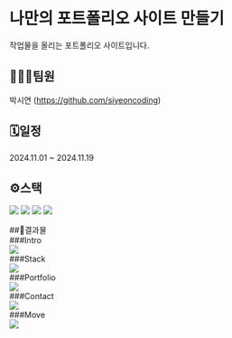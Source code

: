 # 나만의 포트폴리오 사이트 만들기
작업물을 올리는 포트폴리오 사이트입니다.
<br>

## 🧑‍🤝‍🧑팀원
박시연 (https://github.com/siyeoncoding)
<br>

## 🗓️일정
2024.11.01 ~ 2024.11.19
<br>

## ⚙스택
<img src="https://img.shields.io/badge/intellij%20idea-%23000000.svg?&style=for-the-badge&logo=intellij%20idea&logoColor=white" /> <img src="https://img.shields.io/badge/react-%2361DAFB.svg?&style=for-the-badge&logo=react&logoColor=black" /> <img src="https://img.shields.io/badge/javascript-%23F7DF1E.svg?&style=for-the-badge&logo=javascript&logoColor=black" /> <img src="https://img.shields.io/badge/css3-%231572B6.svg?&style=for-the-badge&logo=css3&logoColor=white" />
<br>

##📌결과물
<br>
###Intro
<br>
<img src="https://github.com/user-attachments/assets/d7ea4fdf-0dde-47d4-a7dc-b5026f5d5d39">
<br>
###Stack
<br>
<img src="https://github.com/user-attachments/assets/fceeac21-01b2-4238-98e8-ff4f692f0bb0">
<br>
###Portfolio
<br>
<img src="https://github.com/user-attachments/assets/ae6d8771-6bfb-4988-917e-bded2735b582">
<br>
###Contact
<br>
<img src="https://github.com/user-attachments/assets/9c56367b-d223-46da-bbc1-31176f3806cc">
<br>
###Move
<br>
<img src="https://github.com/user-attachments/assets/a960bf3b-1397-4a12-89f5-5530c1db26fc">

